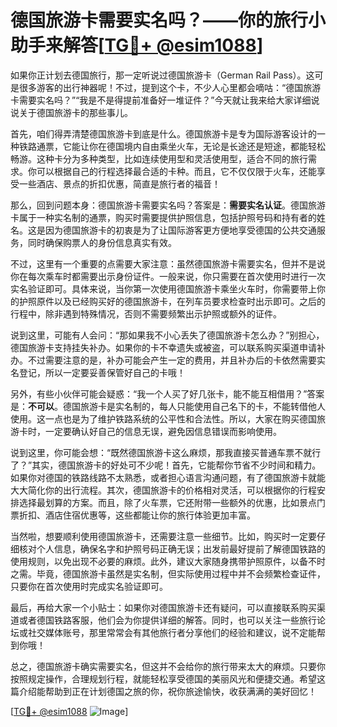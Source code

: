 # 德国旅游卡需要实名吗？——你的旅行小助手来解答[[TG💪+ @esim1088](https://t.me/s/esim1088)]

如果你正计划去德国旅行，那一定听说过德国旅游卡（German Rail Pass）。这可是很多游客的出行神器呢！不过，提到这个卡，不少人心里都会嘀咕：“德国旅游卡需要实名吗？”“我是不是得提前准备好一堆证件？”今天就让我来给大家详细说说关于德国旅游卡的那些事儿。

首先，咱们得弄清楚德国旅游卡到底是什么。德国旅游卡是专为国际游客设计的一种铁路通票，它能让你在德国境内自由乘坐火车，无论是长途还是短途，都能轻松畅游。这种卡分为多种类型，比如连续使用型和灵活使用型，适合不同的旅行需求。你可以根据自己的行程选择最合适的卡种。而且，它不仅仅限于火车，还能享受一些酒店、景点的折扣优惠，简直是旅行者的福音！

那么，回到问题本身：德国旅游卡需要实名吗？答案是：**需要实名认证**。德国旅游卡属于一种实名制的通票，购买时需要提供护照信息，包括护照号码和持有者的姓名。这是因为德国旅游卡的初衷是为了让国际游客更方便地享受德国的公共交通服务，同时确保购票人的身份信息真实有效。

不过，这里有一个重要的点需要大家注意：虽然德国旅游卡需要实名，但并不是说你在每次乘车时都需要出示身份证件。一般来说，你只需要在首次使用时进行一次实名验证即可。具体来说，当你第一次使用德国旅游卡乘坐火车时，你需要带上你的护照原件以及已经购买好的德国旅游卡，在列车员要求检查时出示即可。之后的行程中，除非遇到特殊情况，否则不需要频繁出示护照或额外的证件。

说到这里，可能有人会问：“那如果我不小心丢失了德国旅游卡怎么办？”别担心，德国旅游卡支持挂失补办。如果你的卡不幸遗失或被盗，可以联系购买渠道申请补办。不过需要注意的是，补办可能会产生一定的费用，并且补办后的卡依然需要实名登记，所以一定要妥善保管好自己的卡哦！

另外，有些小伙伴可能会疑惑：“我一个人买了好几张卡，能不能互相借用？”答案是：**不可以**。德国旅游卡是实名制的，每人只能使用自己名下的卡，不能转借他人使用。这一点也是为了维护铁路系统的公平性和合法性。所以，大家在购买德国旅游卡时，一定要确认好自己的信息无误，避免因信息错误而影响使用。

说到这里，你可能会想：“既然德国旅游卡这么麻烦，那我直接买普通车票不就行了？”其实，德国旅游卡的好处可不少呢！首先，它能帮你节省不少时间和精力。如果你对德国的铁路线路不太熟悉，或者担心语言沟通问题，有了德国旅游卡就能大大简化你的出行流程。其次，德国旅游卡的价格相对灵活，可以根据你的行程安排选择最划算的方案。而且，除了火车票，它还附带一些额外的优惠，比如景点门票折扣、酒店住宿优惠等，这些都能让你的旅行体验更加丰富。

当然啦，想要顺利使用德国旅游卡，还需要注意一些细节。比如，购买时一定要仔细核对个人信息，确保名字和护照号码正确无误；出发前最好提前了解德国铁路的使用规则，以免出现不必要的麻烦。此外，建议大家随身携带护照原件，以备不时之需。毕竟，德国旅游卡虽然是实名制，但实际使用过程中并不会频繁检查证件，只要你在首次使用时完成实名验证即可。

最后，再给大家一个小贴士：如果你对德国旅游卡还有疑问，可以直接联系购买渠道或者德国铁路客服，他们会为你提供详细的解答。同时，也可以关注一些旅行论坛或社交媒体账号，那里常常会有其他旅行者分享他们的经验和建议，说不定能帮到你哦！

总之，德国旅游卡确实需要实名，但这并不会给你的旅行带来太大的麻烦。只要你按照规定操作，合理规划行程，就能轻松享受德国的美丽风光和便捷交通。希望这篇介绍能帮助到正在计划德国之旅的你，祝你旅途愉快，收获满满的美好回忆！

[[TG💪+ @esim1088](https://t.me/s/esim1088) ![Image](https://i.postimg.cc/4NQfJmqS/Snipaste-2025-05-13-00-14-12.png)]
